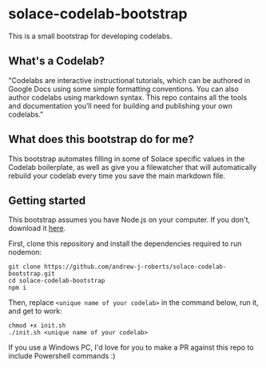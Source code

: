 # solace-codelab-bootstrap

This is a small bootstrap for developing codelabs.

## What's a Codelab?

"Codelabs are interactive instructional tutorials, which can be authored in Google Docs using some simple formatting conventions. You can also author codelabs using markdown syntax. This repo contains all the tools and documentation you’ll need for building and publishing your own codelabs."

## What does this bootstrap do for me?

This bootstrap automates filling in some of Solace specific values in the Codelab boilerplate, as well as give you a filewatcher that will automatically rebuild your codelab every time you save the main markdown file.

## Getting started

This bootstrap assumes you have Node.js on your computer. If you don't, download it [here](https://nodejs.org/en/).

First, clone this repository and install the dependencies required to run nodemon:

```
git clone https://github.com/andrew-j-roberts/solace-codelab-bootstrap.git
cd solace-codelab-bootstrap
npm i
```

Then, replace `<unique name of your codelab>` in the command below, run it, and get to work:

```
chmod +x init.sh
./init.sh <unique name of your codelab>
```

If you use a Windows PC, I'd love for you to make a PR against this repo to include Powershell commands :)
